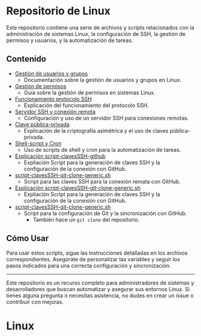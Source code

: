 # Repositorio de Linux

Este repositorio contiene una serie de archivos y scripts relacionados con la administración de sistemas Linux, la configuración de SSH, la gestión de permisos y usuarios, y la automatización de tareas.

## Contenido

- [Gestión de usuarios y grupos](./Gestion-de-usuarios-y-grupos.md)
    - Documentación sobre la gestión de usuarios y grupos en Linux.
- [Gestión de permisos](./Gestion-de-permisos.md)
    - Guía sobre la gestión de permisos en sistemas Linux.
- [Funcionamiento protocolo SSH](./FuncionamientoprotocoloSSH.md)
    - Explicación del funcionamiento del protocolo SSH.
- [Servidor SSH y conexión remota](./ServidorSSH_conexion-remota.md)
    -  Configuración y uso de un servidor SSH para conexiones remotas.
- [Clave pública-privada](./clave-publica-privada.md)
    - Explicación de la criptografía asimétrica y el uso de claves pública-privada.
- [Shell-script y Cron](./Shell-script_y_Cron.md)
    - Uso de scripts de shell y cron para la automatización de tareas.
- [Explicación script-clavesSSH-github](./script-clavesSSH-github.md)
    - Expliación Script para la generación de claves SSH y la configuración de la conexión con GitHub.
- [script-clavesSSH-git-clone-generic.sh](./script-clavesSSH-github.sh)
    - Script para las claves SSH para la conexión remata con GitHub.
- [Explicación script-clavesSSH-git-clone-generic.sh](./script-clavesSSH-git-clone-generic.md)
    - Expliación Script para la generación de claves SSH y la configuración de la conexión con GitHub.
- [script-clavesSSH-git-clone-generic.sh](./script-clavesSSH-git-clone-generic.sh)
    - Script para la configuración de Git y la sincronización con GitHub.
        - También hace un `git clone` del repositorio.

## Cómo Usar

Para usar estos scripts, sigue las instrucciones detalladas en los archivos correspondientes. Asegúrate de personalizar las variables y seguir los pasos indicados para una correcta configuración y sincronización.

---

Este repositorio es un recurso completo para administradores de sistemas y desarrolladores que buscan automatizar y asegurar sus entornos Linux. Si tienes alguna pregunta o necesitas asistencia, no dudes en crear un issue o contribuir con mejoras.

# Linux
